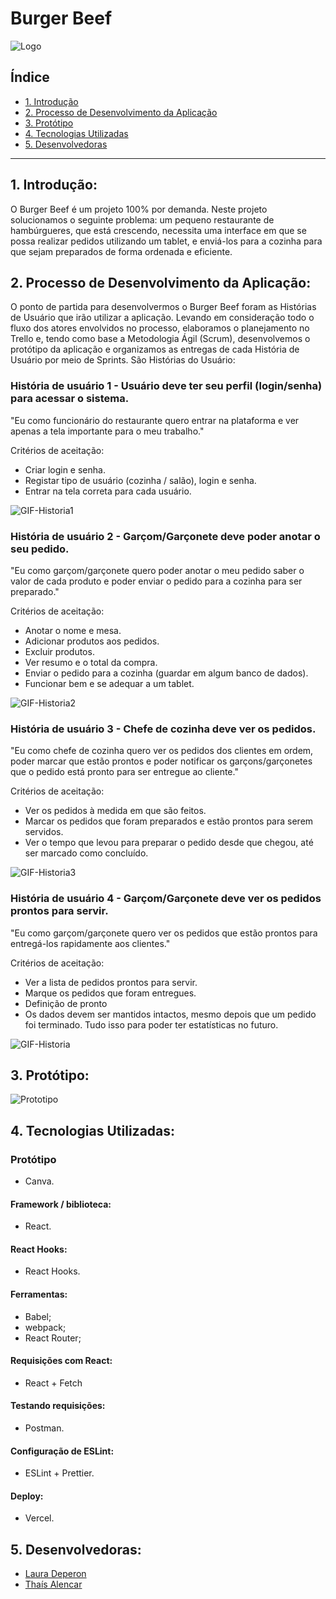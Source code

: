 # Burger Beef
![Logo](https://www.imagemhost.com.br/images/2021/03/05/Design-sem-nome-81.th.png)

## Índice

* [1. Introdução](#1-Introdução)
* [2. Processo de Desenvolvimento da Aplicação](#2-processo-de-desenvolvimento-da-aplicação)
* [3. Protótipo](#3-protótipo)
* [4. Tecnologias Utilizadas](#4-tecnologias-utilizadas)
* [5. Desenvolvedoras](#5-desenvolvedoras)

***

## 1. Introdução:

O Burger Beef é um projeto 100% por demanda. Neste projeto solucionamos o seguinte problema: um pequeno restaurante de hambúrgueres, que está crescendo, necessita uma interface em que se possa realizar pedidos utilizando um tablet, e enviá-los para a cozinha para que sejam preparados de forma ordenada e eficiente.

## 2. Processo de Desenvolvimento da Aplicação:

O ponto de partida para desenvolvermos o Burger Beef foram as Histórias de Usuário que irão utilizar a aplicação. Levando em consideração todo o fluxo dos atores envolvidos no processo, elaboramos o planejamento no Trello e, tendo como base a Metodologia Ágil (Scrum), desenvolvemos o protótipo da aplicação e organizamos as entregas de cada História de Usuário por meio de Sprints. São Histórias do Usuário: 


### História de usuário 1 - Usuário deve ter seu perfil (login/senha) para acessar o sistema.

"Eu como funcionário do restaurante quero entrar na plataforma e ver apenas a tela importante para o meu trabalho."

Critérios de aceitação:

- Criar login e senha.
- Registar tipo de usuário (cozinha / salão), login e senha.
- Entrar na tela correta para cada usuário.

![GIF-Historia1](https://github.com/alencartha/SAP005-burger-queen/blob/feature/Gi/src/gifs/GIF-Historia1.gif)

### História de usuário 2 - Garçom/Garçonete deve poder anotar o seu pedido.


"Eu como garçom/garçonete quero poder anotar o meu pedido saber o valor de cada produto e poder enviar o pedido para a cozinha para ser preparado."

Critérios de aceitação:

- Anotar o nome e mesa.
- Adicionar produtos aos pedidos.
- Excluir produtos.
- Ver resumo e o total da compra.
- Enviar o pedido para a cozinha (guardar em algum banco de dados).
- Funcionar bem e se adequar a um tablet.

![GIF-Historia2](https://github.com/alencartha/SAP005-burger-queen/blob/feature/Gi/src/gifs/GIF-Historia2.gif)

### História de usuário 3 - Chefe de cozinha deve ver os pedidos.

"Eu como chefe de cozinha quero ver os pedidos dos clientes em ordem, poder marcar que estão prontos e poder notificar os garçons/garçonetes que o pedido está pronto para ser entregue ao cliente."

Critérios de aceitação:
- Ver os pedidos à medida em que são feitos.
- Marcar os pedidos que foram preparados e estão prontos para serem servidos.
- Ver o tempo que levou para preparar o pedido desde que chegou, até ser marcado como concluído.

![GIF-Historia3](https://github.com/alencartha/SAP005-burger-queen/blob/feature/Gi/src/gifs/GIF-Historia3.gif)

### História de usuário 4 - Garçom/Garçonete deve ver os pedidos prontos para servir.

"Eu como garçom/garçonete quero ver os pedidos que estão prontos para entregá-los rapidamente aos clientes."

Critérios de aceitação:
- Ver a lista de pedidos prontos para servir.
- Marque os pedidos que foram entregues.
- Definição de pronto
- Os dados devem ser mantidos intactos, mesmo depois que um pedido foi terminado. Tudo isso para poder ter estatísticas no futuro.

![GIF-Historia](https://github.com/alencartha/SAP005-burger-queen/blob/feature/Gi/src/gifs/GIF-Historia4.gif)

## 3. Protótipo:
![Prototipo](https://github.com/alencartha/SAP005-burger-queen/blob/main/src/assets/prot%C3%B3tipo.jpg?raw=true)

## 4. Tecnologias Utilizadas:

### Protótipo
- Canva.

#### Framework / biblioteca:
- React.

#### React Hooks:
- React Hooks.

#### Ferramentas:
- Babel;
- webpack;
- React Router;

#### Requisições com React:
- React + Fetch

#### Testando requisições:
- Postman.

#### Configuração de ESLint:
- ESLint + Prettier.

#### Deploy:
- Vercel.

## 5. Desenvolvedoras:

- [Laura Deperon](https://github.com/LauraDeperon)
- [Thaís Alencar](https://github.com/alencartha)










